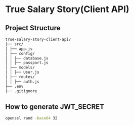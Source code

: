 # True Salary Story(Client API)

## Project Structure

```markdown
true-salary-story-client-api/
├── src/
│ ├── app.js
│ ├── config/
│ │ ├── database.js
│ │ ├── passport.js
│ ├── models/
│ │ ├── User.js
│ ├── routes/
│ │ ├── auth.js
├── .env
├── .gitignore
```

## How to generate JWT_SECRET

```bash
openssl rand -base64 32
```

